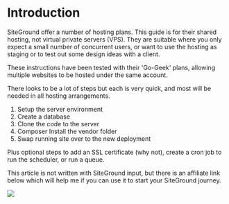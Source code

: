 # Introduction

SiteGround offer a number of hosting plans.  This guide is for their shared hosting, not virtual private servers (VPS).  They are suitable where you only expect a small number of concurrent users, or want to use the hosting as staging or to test out some design ideas with a client.

These instructions have been tested with their 'Go-Geek' plans, allowing multiple websites to be hosted under the same account.

There looks to be a lot of steps but each is very quick, and most will be needed in all hosting arrangements.

1. Setup the server environment
2. Create a database
3. Clone the code to the server
4. Composer Install the vendor folder
5. Swap running site over to the new deployment

Plus optional steps to add an SSL certificate (why not), create a cron job to run the scheduler, or run a queue.

This article is not written with SiteGround input, but there is an affiliate link below which will help me if you can use it to start your SiteGround journey.

[![](https://siteground.com/static/affiliate/en/NOPRICE/general\_EN\_general-hosting-square-light.jpg)](https://www.siteground.com/go/yhgyo6ql3v)



